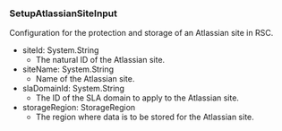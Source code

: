 ### SetupAtlassianSiteInput
Configuration for the protection and storage of an Atlassian site in RSC.

- siteId: System.String
  - The natural ID of the Atlassian site.
- siteName: System.String
  - Name of the Atlassian site.
- slaDomainId: System.String
  - The ID of the SLA domain to apply to the Atlassian site.
- storageRegion: StorageRegion
  - The region where data is to be stored for the Atlassian site.
